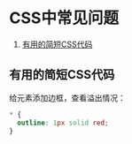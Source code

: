 # CSS中常见问题

1.  [有用的简短CSS代码](#有用的简短css代码)

## 有用的简短CSS代码

给元素添加边框，查看溢出情况：

```css
* {
  outline: 1px solid red;
}
```
